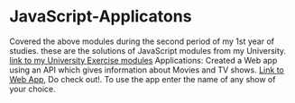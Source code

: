 # JavaScript-Applicatons

Covered the above modules during the second period of my 1st year of studies.
these are the solutions of JavaScript modules from my University. [link to my University Exercise modules](https://github.com/ilkkamtk/JavaScript-english/blob/main/assignments.md)
Applications: Created a Web app using an API which gives information about Movies and TV shows. [Link to Web App](https://users.metropolia.fi/~siddarts/Module-04%20Open%20APIs%20and%20AJAX/index_page.html), Do check out!. To use the app enter the name of any show of your choice.

